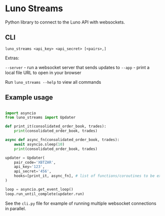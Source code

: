 # Luno Streams

Python library to connect to the Luno API with websockets.

## CLI

```
luno_streams <api_key> <api_secret> [<pairs>,]
```

Extras:

`--server` - run a websocket server that sends updates to
`--app` - print a local file URL to open in your browser

Run `luno_streams --help` to view all commands

## Example usage

```python

import asyncio
from luno_streams import Updater

def print_it(consolidated_order_book, trades):
    print(consolidated_order_book, trades)

async def async_fn(consolidated_order_book, trades):
    await asyncio.sleep(10)
    print(consolidated_order_book, trades)

updater = Updater(
    pair_code='XBTZAR',
    api_key='123',
    api_secret='456',
    hooks=[print_it, async_fn], # list of functions/coroutines to be executed when order book is updated
)

loop = asyncio.get_event_loop()
loop.run_until_complete(updater.run)
```

See the `cli.py` file for example of running multiple websocket connections in parallel.
